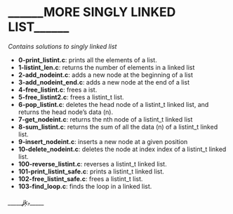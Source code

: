 # \_\_\_\_\_\_MORE SINGLY LINKED LIST\_\_\_\_\_\_

_Contains solutions to singly linked list_

* __0-print_listint.c__:  prints all the elements of a list.
* __1-listint_len.c__: returns the number of elements in a linked list
* __2-add_nodeint.c__: adds a new node at the beginning of a list
* __3-add_nodeint_end.c__: adds a new node at the end of a list
* __4-free_listint.c__: frees a ist.
* __5-free_listint2.c__: frees a listint_t list.
* __6-pop_listint.c__:  deletes the head node of a listint_t linked list, and returns the head node’s data (n).
* __7-get_nodeint.c__: returns the nth node of a listint_t linked list
* __8-sum_listint.c__: returns the sum of all the data (n) of a listint_t linked list.
* __9-insert_nodeint.c__: inserts a new node at a given position
* __10-delete_nodeint.c__:  deletes the node at index index of a listint_t linked list.
* __100-reverse_listint.c__: reverses a listint_t linked list.
* __101-print_listint_safe.c__: prints a listint_t linked list.
* __102-free_listint_safe.c__: frees a listint_t list.
* __103-find_loop.c__: finds the loop in a linked list.


###### \_\_\_\_\_ʝķ₇\_\_\_\_\_
